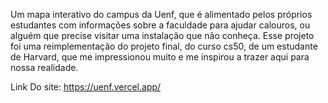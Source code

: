 Um mapa interativo do campus da Uenf, que é alimentado pelos próprios estudantes com informações sobre a faculdade para ajudar calouros, ou alguém que precise visitar uma instalação que não conheça. Esse projeto foi uma reimplementação do projeto final, do curso cs50, de um estudante de Harvard, que me impressionou muito e me inspirou a trazer aqui para nossa realidade.

Link Do site: https://uenf.vercel.app/
